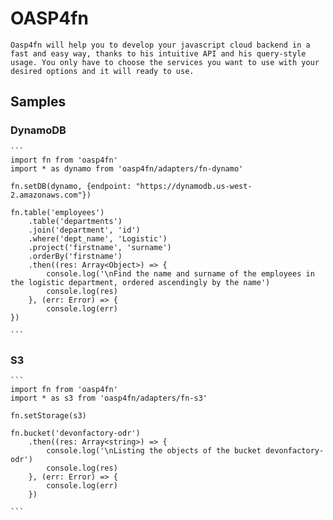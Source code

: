 # OASP4fn

    Oasp4fn will help you to develop your javascript cloud backend in a fast and easy way, thanks to his intuitive API and his query-style usage. You only have to choose the services you want to use with your desired options and it will ready to use.

## Samples

### DynamoDB

    ``` 
    import fn from 'oasp4fn'
    import * as dynamo from 'oasp4fn/adapters/fn-dynamo'
    
    fn.setDB(dynamo, {endpoint: "https://dynamodb.us-west-2.amazonaws.com"})

    fn.table('employees')
        .table('departments')
        .join('department', 'id')
        .where('dept_name', 'Logistic')
        .project('firstname', 'surname')
        .orderBy('firstname')
        .then((res: Array<Object>) => {
            console.log('\nFind the name and surname of the employees in the logistic department, ordered ascendingly by the name')
            console.log(res)
        }, (err: Error) => {
            console.log(err)
    })
    
    ```

### S3
    
    ``` 
    import fn from 'oasp4fn'
    import * as s3 from 'oasp4fn/adapters/fn-s3'

    fn.setStorage(s3)

    fn.bucket('devonfactory-odr')
        .then((res: Array<string>) => {
            console.log('\nListing the objects of the bucket devonfactory-odr')
            console.log(res)
        }, (err: Error) => {
            console.log(err)
        })

    ```